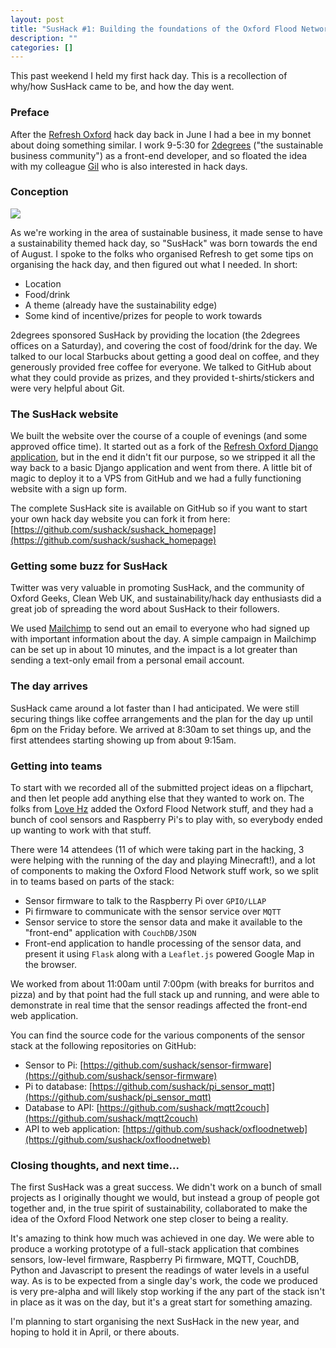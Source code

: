 ```yaml
---
layout: post
title: "SusHack #1: Building the foundations of the Oxford Flood Network Stack"
description: ""
categories: []
---
```


This past weekend I held my first hack day. This is a recollection of why/how SusHack came to be, and how the day went.

<!-- more -->

### Preface

After the [Refresh Oxford](http://www.refreshoxford.co.uk/) hack day back in June I had a bee in my bonnet about doing something similar. I work 9-5:30 for [2degrees](http://2degreesnetwork.com) ("the sustainable business community") as a front-end developer, and so floated the idea with my colleague [Gil](http://lumbercoder.com/) who is also interested in hack days.

### Conception

![](http://f.cl.ly/items/3h3a3I2s260O1C2q3R1s/Image%202013.11.05%2022%3A06%3A48.png)

As we're working in the area of sustainable business, it made sense to have a sustainability themed hack day, so "SusHack" was born towards the end of August. I spoke to the folks who organised Refresh to get some tips on organising the hack day, and then figured out what I needed. In short:

- Location
- Food/drink
- A theme (already have the sustainability edge)
- Some kind of incentive/prizes for people to work towards

2degrees sponsored SusHack by providing the location (the 2degrees offices on a Saturday), and covering the cost of food/drink for the day. We talked to our local Starbucks about getting a good deal on coffee, and they generously provided free coffee for everyone. We talked to GitHub about what they could provide as prizes, and they provided t-shirts/stickers and were very helpful about Git.

### The SusHack website

We built the website over the course of a couple of evenings (and some approved office time). It started out as a fork of the [Refresh Oxford Django application](https://github.com/refreshoxford/refreshoxford.co.uk/), but in the end it didn't fit our purpose, so we stripped it all the way back to a basic Django application and went from there. A little bit of magic to deploy it to a VPS from GitHub and we had a fully functioning website with a sign up form.

The complete SusHack site is available on GitHub so if you want to start your own hack day website you can fork it from here: [https://github.com/sushack/sushack_homepage](https://github.com/sushack/sushack_homepage)

### Getting some buzz for SusHack

Twitter was very valuable in promoting SusHack, and the community of Oxford Geeks, Clean Web UK, and sustainability/hack day enthusiasts did a great job of spreading the word about SusHack to their followers.

We used [Mailchimp](http://eepurl.com/Emv4j) to send out an email to everyone who had signed up with important information about the day. A simple campaign in Mailchimp can be set up in about 10 minutes, and the impact is a lot greater than sending a text-only email from a personal email account.

### The day arrives

SusHack came around a lot faster than I had anticipated. We were still securing things like coffee arrangements and the plan for the day up until 6pm on the Friday before. We arrived at 8:30am to set things up, and the first attendees starting showing up from about 9:15am.

### Getting into teams

To start with we recorded all of the submitted project ideas on a flipchart, and then let people add anything else that they wanted to work on. The folks from [Love Hz](http://love-hz.com/) added the Oxford Flood Network stuff, and they had a bunch of cool sensors and Raspberry Pi's to play with, so everybody ended up wanting to work with that stuff.

There were 14 attendees (11 of which were taking part in the hacking, 3 were helping with the running of the day and playing Minecraft!), and a lot of components to making the Oxford Flood Network stuff work, so we split in to teams based on parts of the stack:

- Sensor firmware to talk to the Raspberry Pi over `GPIO/LLAP` 
- Pi firmware to communicate with the sensor service over `MQTT` 
- Sensor service to store the sensor data and make it available to the "front-end" application with `CouchDB/JSON` 
- Front-end application to handle processing of the sensor data, and present it using `Flask` along with a `Leaflet.js` powered Google Map in the browser. 

We worked from about 11:00am until 7:00pm (with breaks for burritos and pizza) and by that point had the full stack up and running, and were able to demonstrate in real time that the sensor readings affected the front-end web application.

You can find the source code for the various components of the sensor stack at the following repositories on GitHub:

- Sensor to Pi: [https://github.com/sushack/sensor-firmware](https://github.com/sushack/sensor-firmware)
- Pi to database: [https://github.com/sushack/pi_sensor_mqtt](https://github.com/sushack/pi_sensor_mqtt)
- Database to API: [https://github.com/sushack/mqtt2couch](https://github.com/sushack/mqtt2couch)
- API to web application: [https://github.com/sushack/oxfloodnetweb](https://github.com/sushack/oxfloodnetweb)

### Closing thoughts, and next time...

The first SusHack was a great success. We didn't work on a bunch of small projects as I originally thought we would, but instead a group of people got together and, in the true spirit of sustainability, collaborated to make the idea of the Oxford Flood Network one step closer to being a reality.

It's amazing to think how much was achieved in one day. We were able to produce a working prototype of a full-stack application that combines sensors, low-level firmware, Raspberry Pi firmware, MQTT, CouchDB, Python and Javascript to present the readings of water levels in a useful way. As is to be expected from a single day's work, the code we produced is very pre-alpha and will likely stop working if the any part of the stack isn't in place as it was on the day, but it's a great start for something amazing.

I'm planning to start organising the next SusHack in the new year, and hoping to hold it in April, or there abouts.



